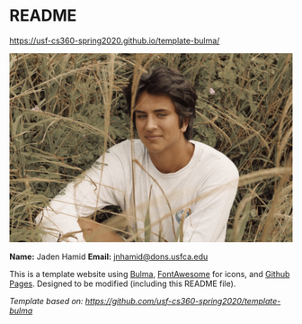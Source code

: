 # README

<https://usf-cs360-spring2020.github.io/template-bulma/>

![Profile Image](profile.jpg)

**Name:** Jaden Hamid 
**Email:** <jnhamid@dons.usfca.edu>

This is a template website using [Bulma](https://bulma.io/), [FontAwesome](https://origin.fontawesome.com/) for icons, and [Github Pages](). Designed to be modified (including this README file).

*Template based on: <https://github.com/usf-cs360-spring2020/template-bulma>*
